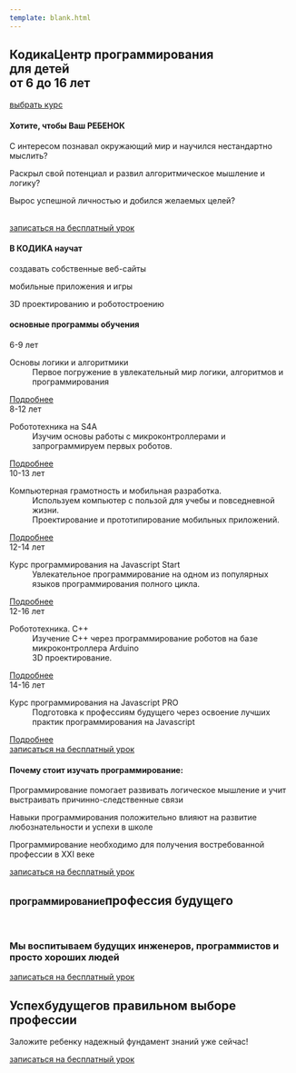 ```yaml
---
template: blank.html
---
```


<section class="well well-1 bg-gallery bg-image bg-image-1 bg-mask-light custom-bg-image novi-background">
  <div class="container text-center">
    <h1>Ко<span class="text-primary">ди</span><span class="medium-turquoise">ка<span class="heading-3">Центр программирования <br>для детей <br>от 6 до 16 лет</span></h1>
    <div class="btn-group">
      <a href="/courses/" class="btn btn-medium-turquoise">
        <span class="icon material-design-black399 novi-icon"></span> выбрать курс
      </a>
    </div>
  </div>
</section>

<section class="well well-2 novi-background bg-cover">
  <div class="container text-center">
    <h4 class="">Хотите, <span class="text-primary">чтобы</span> <span class="medium-turquoise">Ваш </span>РЕБЕНОК</h4>
    <div class="row row-sm-center row-40 row-lg-70 blurb-wrap">
      <div class="col-sm-4">
         <span class="icon icon-md icon-primary novi-icon fa-globe fa"></span>
         <p class="small"><span data-novi-id="2">С интересом познавал окружающий мир и научился нестандартно мыслить?</span></p>
      </div>
      <div class="col-sm-4">
         <span class="icon icon-md icon-primary novi-icon fa-group fa"></span>
         <p class="small"><span data-novi-id="3">Раскрыл свой потенциал и&nbsp;развил алгоритмическое мышление и логику?</span></p>
      </div>
      <div class="col-sm-4">
         <span class="icon icon-md icon-primary novi-icon fa-thumbs-o-up fa"></span>
         <p class="small"><span data-novi-id="4">Вырос успешной личностью и добился желаемых целей?</span></p>
      </div>
    </div>
    <div class="row">
      <div class="col-sm-12">
        &nbsp;
        <div class="btn-group">
          <a href="https://goo.gl/forms/OmlArjCEKBNhZj4K3" class="btn btn-medium-turquoise">
            записаться на бесплатный урок
          </a>
        </div>
      </div>
    </div>
  </div>
</section>

<section class="well well-3 bg-half-backed bg-image-2 bg-mask-dark custom-bg-image novi-background">
  <div class="container text-center text-xs-left">
     <div class="row row-lg-right">
        <div class="col-md-10 col-lg-5 career-list">
           <h4 class="">В КОДИКА научат</h4>
           <div class="box-xs">
              <div class="box__left"><span class="icon icon-lg icon-celeste novi-icon fa-list-alt fa"></span></div>
              <div class="box__body">
                 <p class="heading-5">создавать собственные веб-сайты</p>
              </div>
           </div>
           <div class="box-xs">
              <div class="box__left"><span class="icon icon-lg icon-celeste novi-icon fa-apple fa"></span></div>
              <div class="box__body">
                 <p class="heading-5">мобильные приложения и игры</p>
              </div>
           </div>
           <div class="box-xs">
              <div class="box__left"><span class="icon icon-lg icon-celeste novi-icon fa-code fa"></span></div>
              <div class="box__body">
                 <p class="heading-5">3D проектированию и роботостроению</p>
              </div>
           </div>
        </div>
     </div>
  </div>
</section>

<section class="well well-2 well-2-inset-1 novi-background bg-cover">
  <div class="container">
     <h4 class="text-center">основные <span class="text-primary">программы</span> <span class="medium-turquoise">обучения</span></h4>
     <div class="responsive-tabs offset-top-30">
        <div class="resp-tabs-container">
           <div>
              <div class="row row-sm-center">
                 <div class="col-sm-7 col-md-6 col-lg-4 offset-top-30">
                    <div class="box-info">
                       <div class="box-info-content">
                          <div class="box-info-header">6-9 лет</div>
                          <div class="box-info-body">
                             <dl class="info-list">
                                <dt>Основы логики и алгоритмики</dt>
                                <dd>Первое погружение в увлекательный мир логики, алгоритмов и программирования</dd>
                             </dl>
                          </div>
                          <div class="box-info-footer">
                            <a href="/courses/basics/" class="link">Подробнее</a>
                          </div>
                       </div>
                    </div>
                 </div>
                 <div class="col-sm-7 col-md-6 col-lg-4 offset-top-30">
                    <div class="box-info">
                       <div class="box-info-content">
                          <div class="box-info-header">8-12 лет</div>
                          <div class="box-info-body">
                             <dl class="info-list">
                                <dt>Робототехника на S4A</dt>
                                <dd>Изучим основы работы с микроконтроллерами и запрограммируем первых роботов.</dd>
                             </dl>
                          </div>
                          <div class="box-info-footer">
                            <a href="/courses/robots-s4a/" class="link">Подробнее</a>
                          </div>
                       </div>
                    </div>
                 </div>
                 <div class="col-sm-7 col-md-6 col-lg-4 offset-top-30">
                    <div class="box-info">
                       <div class="box-info-content">
                          <div class="box-info-header">10-13 лет</div>
                          <div class="box-info-body">
                             <dl class="info-list">
                                <dt>Компьютерная грамотность и мобильная разработка.</dt>
                                <dd>Используем компьютер с пользой для учебы и повседневной жизни.
                                   <br>Проектирование и прототипирование мобильных приложений.
                                </dd>
                             </dl>
                          </div>
                          <div class="box-info-footer">
                            <a href="/courses/mobile/" class="link">Подробнее</a>
                          </div>
                       </div>
                    </div>
                 </div>
             </div>
              <div class="row row-sm-center offset-top-0">
                 <div class="col-sm-7 col-md-6 col-lg-4 offset-top-30">
                    <div class="box-info">
                       <div class="box-info-content">
                          <div class="box-info-header">12-14 лет</div>
                          <div class="box-info-body">
                             <dl class="info-list">
                                <dt>Курс программирования на Javascript Start</dt>
                                <dd>Увлекательное программирование на одном из популярных языков программирования полного цикла.</dd>
                             </dl>
                          </div>
                          <div class="box-info-footer">
                            <a href="/courses/js-start/" class="link">Подробнее</a>
                          </div>
                       </div>
                    </div>
                 </div>
                 <div class="col-sm-7 col-md-6 col-lg-4 offset-top-30">
                    <div class="box-info">
                       <div class="box-info-content">
                          <div class="box-info-header">12-16 лет</div>
                          <div class="box-info-body">
                             <dl class="info-list">
                                <dt>Робототехника. C++</dt>
                                <dd>Изучение С++ через программирование роботов на базе микроконтроллера Arduino
                                  <br/>3D проектирование.</dd>
                             </dl>
                          </div>
                          <div class="box-info-footer">
                            <a href="/courses/robots-c++3d/" class="link">Подробнее</a>
                          </div>
                       </div>
                    </div>
                 </div>
                 <div class="col-sm-7 col-md-6 col-lg-4 offset-top-30">
                    <div class="box-info">
                       <div class="box-info-content">
                          <div class="box-info-header">14-16 лет</div>
                          <div class="box-info-body">
                             <dl class="info-list">
                                <dt>Курс программирования на Javascript PRO</dt>
                                <dd>Подготовка к профессиям будущего через освоение лучших практик программирования на Javascript</dd>
                             </dl>
                          </div>
                          <div class="box-info-footer">
                            <a href="/courses/js-pro/" class="link">Подробнее</a>
                          </div>
                       </div>
                    </div>
                 </div>
              </div>
           </div>
        </div>
        <div class="row">
         <div class="col-sm-12 text-center">
           <div class="btn-group">
            <a href="https://goo.gl/forms/OmlArjCEKBNhZj4K3" class="btn btn-medium-turquoise">
              записаться на бесплатный урок
            </a>
          </div>
         </div>
       </div>
     </div>
  </div>
</section>

<section class="well well-2 novi-background bg-cover">
  <div class="container text-center">
     <h4>Почему <span class="text-primary">стоит</span> <span class="medium-turquoise">изучать программирование:</span></h4>
     <div class="row row-sm-center row-40 row-lg-70 blurb-wrap">
        <div class="col-sm-4">
           <span class="icon icon-md icon-primary novi-icon fa-thumbs-up fa"></span>
           <p class="small">Программирование помогает развивать логическое мышление и учит выстраивать причинно-следственные связи</p>
        </div>
        <div class="col-sm-4">
           <span class="icon icon-md icon-primary novi-icon fa-jsfiddle fa"></span>
           <p class="small">Навыки программирования положительно влияют на развитие любознательности и успехи в школе</p>
        </div>
        <div class="col-sm-4">
           <span class="icon icon-md icon-primary novi-icon fa-users fa"></span>
           <p class="small">Программирование необходимо для получения востребованной профессии в XXI веке</p>
        </div>
     </div>
     <div class="row">
       <div class="col-sm-12">
         <div class="btn-group">
          <a href="https://goo.gl/forms/OmlArjCEKBNhZj4K3" class="btn btn-medium-turquoise">
            записаться на бесплатный урок
          </a>
        </div>
       </div>
     </div>
  </div>
</section>

<section class="well well-5 bg-smalt-blue bg-image bg-image-3 bg-mask-dark custom-bg-image novi-background">
  <div class="container text-center">
     <h1><span data-novi-id="8" style="font-size: 80%;">программирование</span><span class="heading-3 offset-lg-top-13">профессия будущего</span></h1>
     &nbsp;
     <h3>Мы воспитываем будущих инженеров, программистов и просто хороших людей</h3>
     <div class="btn-group btn-group-1 offset-lg-top-49"><a href="https://goo.gl/forms/OmlArjCEKBNhZj4K3" class="btn btn-lg btn-primary">записаться на бесплатный урок</a></div>
  </div>
</section>

<section class="well well-7 bg-gallery bg-image-4 bg-mask-light custom-bg-image novi-background">
  <div class="container">
     <div class="row row-xs-center row-lg-left text-center text-lg-left">
        <div class="col-md-8 col-lg-preffix-5 col-lg-6">
           <h2><span data-novi-id="text-primary">Успех<span class="heading-2 medium-turquoise text-lg-right" data-novi-id="12">будущего</span></span><span class="heading-5 text-lg-right">в правильном выборе профессии</span></h2>
           <p>Заложите ребенку надежный фундамент знаний уже сейчас!</p>
           <a href="https://goo.gl/forms/OmlArjCEKBNhZj4K3" class="btn btn-md btn-primary"><span data-novi-id="14">записаться на бесплатный урок</span></a>
        </div>
     </div>
  </div>
</section>